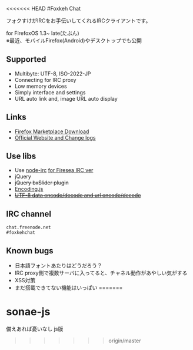 <<<<<<< HEAD
#Foxkeh Chat

フォクすけがIRCをお手伝いしてくれるIRCクライアントです。

for FirefoxOS 1.3~ late(たぶん)  
※最近、モバイルFirefox(Android)やデスクトップでも公開

## Supported
* Multibyte: UTF-8, ISO-2022-JP
* Connecting for IRC proxy
* Low memory devices
* Simply interface and settings
* URL auto link and, image URL auto display

## Links
* [Firefox Marketplace Download](https://github.com/sakadon/foxkehchat/)
* [Official Website and Change logs](http://sakadon.net/foxkehchat/)

## Use libs
* Use [node-irc](https://github.com/nickdesaulniers/node-irc) [for Firesea IRC ver](https://github.com/nickdesaulniers/node-irc/commit/c7281891232db4b27ce1c5e32c34eaabf50c459e)
* jQuery
* ~~jQuery bxSlider plugin~~
* [Encoding.js](https://github.com/polygonplanet/encoding.js)
* ~~[UTF-8 data encode/decode and url encode/decode](http://www.webtoolkit.info/)~~

## IRC channel

    chat.freenode.net
    #foxkehchat


## Known bugs
* 日本語フォントあたりはどうだろう？
* IRC proxy側で複数サーバに入ってると、チャネル動作があやしい気がする
* XSS対策
* まだ搭載できてない機能はいっぱい
=======
# sonae-js
備えあれば憂いなし js版
>>>>>>> origin/master
